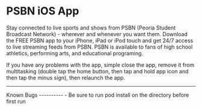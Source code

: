 PSBN iOS App
============
Stay connected to live sports and shows from PSBN (Peoria Student Broadcast Network) - wherever and whenever you want them. Download the FREE PSBN app to your iPhone, iPad or iPod touch and get 24/7 access to live streaming feeds from PSBN. PSBN is available to fans of high school athletics, performing arts, and educational programing.

If you have any problems with the app, simple close the app, remove it from multitasking (double tap the home button, then tap and hold app icon and then tap the minus sign), then relaunch the app.
<hr />
Known Bugs
----------
- Be sure to run pod install on the directory before first run
